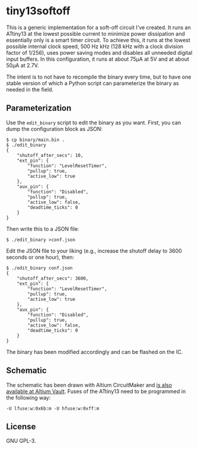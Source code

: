 # tiny13softoff
This is a generic implementation for a soft-off circuit I've created. It runs
an ATtiny13 at the lowest possible current to minimize power dissipation and
essentially only is a smart timer circuit. To achieve this, it runs at the
lowest possible internal clock speed, 500 Hz kHz (128 kHz with a clock division
factor of 1/256), uses power saving modes and disables all unneeded digital
input buffers. In this configuration, it runs at about 75µA at 5V and at about
50µA at 2.7V.

The intent is to not have to recompile the binary every time, but to have one
stable version of which a Python script can parameterize the binary as needed
in the field.

## Parameterization
Use the `edit_binary` script to edit the binary as you want. First, you can
dump the configuration block as JSON:

```
$ cp binary/main.bin .
$ ./edit_binary
{
    "shutoff_after_secs": 10,
    "ext_pin": {
        "function": "LevelResetTimer",
        "pullup": true,
        "active_low": true
    },
    "aux_pin": {
        "function": "Disabled",
        "pullup": true,
        "active_low": false,
        "deadtime_ticks": 0
    }
}
```

Then write this to a JSON file:

```
$ ./edit_binary >conf.json
```

Edit the JSON file to your liking (e.g., increase the shutoff delay to 3600
seconds or one hour), then:

```
$ ./edit_binary conf.json
{
    "shutoff_after_secs": 3600,
    "ext_pin": {
        "function": "LevelResetTimer",
        "pullup": true,
        "active_low": true
    },
    "aux_pin": {
        "function": "Disabled",
        "pullup": true,
        "active_low": false,
        "deadtime_ticks": 0
    }
}
```

The binary has been modified accordingly and can be flashed on the IC.

## Schematic
The schematic has been drawn with Altium CircuitMaker and [is also available at
Altium Vault](https://workspace.circuitmaker.com/Projects/Details/johndoe31415/softoff).
Fuses of the ATtiny13 need to be programmed in the following way:

```-U lfuse:w:0x6b:m -U hfuse:w:0xff:m```

## License
GNU GPL-3.
